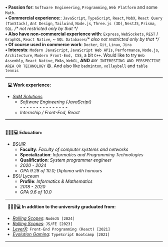 
**• Passion for**: `Software Engineering`, `Programming`, `Web Platform` and some `Math`.   
**• Commercial experience:**:  `JavaScript`, `TypeScript`, `React`, `MobX`, `React Query (TanStack)`, `Ant Design`, `Tailwind`, `Node.js`, `Three.js (3D)`, `NestJS`,   `Prisma`, `SQL`.  _/* not restricted only by that */_  
**• Also have non-commercial experience with**: `Express`,  `WebSockets`, `REST` / `GraphQL`, `React Native`, ~ `SQL Databases`_/* also not restricted only by that */_      
**• Of course used in commerce work**: `Docker`, `Git`, `Linux`, `Jira`   
**• Interests**: `Modern JavaScript`, `JavaScript Web APIs`, `Performance`, `Node.js`, `Architecture`, `Modern Front-End, CSS`, a bit `C++`. Would like to try `Web Assembly`, `React Native`, `PWAs`, `WebGL`, **AND** `ANY INTERESTING AND PERSPECTIVE AREA OR TECHNOLOGY` 😄. And also like `badminton`, `volleyball` and `table tennis`   
___   
&nbsp;
**💻 Work experience:**  
- *[SaM Solutions](https://www.sam-solutions.com/)*
  - *Software Engineering (JavaScript)*  
  -&nbsp;-&nbsp;-&nbsp;-&nbsp;-&nbsp;-&nbsp;-&nbsp;-&nbsp;-&nbsp;-&nbsp;-&nbsp;-&nbsp;-&nbsp;-&nbsp;- 
  - *Internship / Front-End, React*
___   
&nbsp;   
**👨🏻‍🎓💻 Education:**  
- *BSUIR* 
  - **Faculty**: *Faculty of computer systems and networks*
  - **Specialization**: *Informatics and Programming Technologies*
  - **Qualification**: *System programmer engineer*
  - *2020 - 2024*
  - *GPA 9.28 of 10.0;  Diploma with honours*
- *BSU Lyceum*
  - **Profile**: *Informatics & Mathematics*
  - *2018 - 2020*
  - *GPA 9.6 of 10.0*
___  
&nbsp; 
**👨🏻‍🎓💻 In addition to the university graduated from:**  
- *[Rolling Scopes](https://rs.school/)*: `NodeJS [2024]`
- *[Rolling Scopes](https://rs.school/)*: `JS/FE [2023]`
- *[LeverX](https://leverx.com/)*: `Front-End Programming (React) [2021]`
- *[Evolution Gaming](https://www.evolution.com/)*: `TypeScript Bootcamp [2021]`
___  
&nbsp; 
<!--
[![Anurag's GitHub stats](https://github-readme-stats.vercel.app/api?username=user-of-github&count_private=true&theme=graywhite&hide_rank=true)](https://github.com/anuraghazra/github-readme-stats)
-->
<!--
[![Top Langs](https://github-readme-stats.vercel.app/api/top-langs/?username=user-of-github&layout=compact&count_private=true&theme=graywhite)](https://github.com/anuraghazra/github-readme-stats) 
-->


<!-- ### Hi there 👋 -->

<!--
**user-of-github/user-of-github** is a ✨ _special_ ✨ repository because its `README.md` (this file) appears on your GitHub profile.

Here are some ideas to get you started:

- 🔭 I’m currently working on ...
- 🌱 I’m currently learning ...
- 👯 I’m looking to collaborate on ...
- 🤔 I’m looking for help with ...
- 💬 Ask me about ...
- 📫 How to reach me: ...
- 😄 Pronouns: ...
- ⚡ Fun fact: ...
-->
